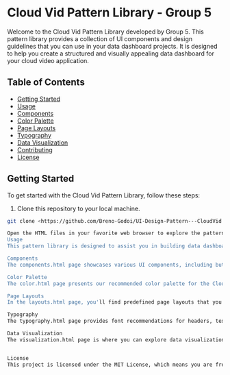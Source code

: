 # Cloud Vid Pattern Library - Group 5

Welcome to the Cloud Vid Pattern Library developed by Group 5. This pattern library provides a collection of UI components and design guidelines that you can use in your data dashboard projects. It is designed to help you create a structured and visually appealing data dashboard for your cloud video application.

## Table of Contents

- [Getting Started](#getting-started)
- [Usage](#usage)
- [Components](#components)
- [Color Palette](#color-palette)
- [Page Layouts](#page-layouts)
- [Typography](#typography)
- [Data Visualization](#data-visualization)
- [Contributing](#contributing)
- [License](#license)

## Getting Started

To get started with the Cloud Vid Pattern Library, follow these steps:

1. Clone this repository to your local machine.

```bash
git clone <https://github.com/Breno-Godoi/UI-Design-Pattern---CloudVid.git>

Open the HTML files in your favorite web browser to explore the pattern library's components and guidelines.
Usage
This pattern library is designed to assist you in building data dashboards for your cloud video application. You can use the provided UI components, color palette, page layouts, typography, and data visualization examples to create a cohesive and visually appealing user interface.

Components
The components.html page showcases various UI components, including buttons and feature cards, that you can use in your data dashboard projects.

Color Palette
The color.html page presents our recommended color palette for the Cloud Vid brand. Use these colors to maintain a consistent look and feel in your application.

Page Layouts
In the layouts.html page, you'll find predefined page layouts that you can use as a starting point for structuring your data dashboard.

Typography
The typography.html page provides font recommendations for headers, text, and blockquotes to ensure readability and visual appeal in your dashboard.

Data Visualization
The visualization.html page is where you can explore data visualization examples and content to help you present your data effectively.


License
This project is licensed under the MIT License, which means you are free to use, modify, and distribute this pattern library for your own projects.